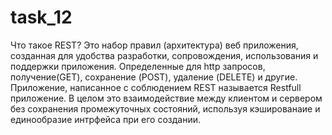 # task_12
Что такое REST?
Это набор правил (архитектура) веб приложения, созданная для удобства разработки, сопровождения, использования и поддержки приложения. Определенные для http запросов, получение(GET), сохранение (POST), удаление (DELETE) и другие. Приложение, написанное с соблюдением REST называется Restfull приложение. В целом это взаимодействие между клиентом и сервером без сохранения промежуточных состояний, используя кэшированаие и единообразие интрфейса при его создании.


